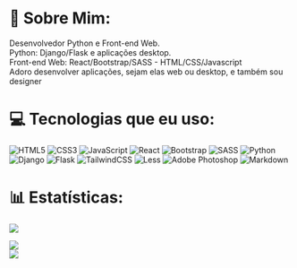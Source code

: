 # 💫 Sobre Mim:

Desenvolvedor Python e Front-end Web. <br>Python: Django/Flask e aplicações desktop.<br>Front-end Web: React/Bootstrap/SASS - HTML/CSS/Javascript<br>Adoro desenvolver aplicações, sejam elas web ou desktop, e também sou designer<br>


# 💻 Tecnologias que eu uso:
![HTML5](https://img.shields.io/badge/html5-%23E34F26.svg?style=for-the-badge&logo=html5&logoColor=white)
![CSS3](https://img.shields.io/badge/css3-%231572B6.svg?style=for-the-badge&logo=css3&logoColor=white) 
![JavaScript](https://img.shields.io/badge/javascript-%23323330.svg?style=for-the-badge&logo=javascript&logoColor=%23F7DF1E) 
![React](https://img.shields.io/badge/react-%2320232a.svg?style=for-the-badge&logo=react&logoColor=%2361DAFB)
![Bootstrap](https://img.shields.io/badge/bootstrap-%23563D7C.svg?style=for-the-badge&logo=bootstrap&logoColor=white)
![SASS](https://img.shields.io/badge/SASS-hotpink.svg?style=for-the-badge&logo=SASS&logoColor=white)
![Python](https://img.shields.io/badge/python-3670A0?style=for-the-badge&logo=python&logoColor=ffdd54)
![Django](https://img.shields.io/badge/django-%23092E20.svg?style=for-the-badge&logo=django&logoColor=white)
![Flask](https://img.shields.io/badge/flask-%23000.svg?style=for-the-badge&logo=flask&logoColor=white)
![TailwindCSS](https://img.shields.io/badge/tailwindcss-%2338B2AC.svg?style=for-the-badge&logo=tailwind-css&logoColor=white)
![Less](https://img.shields.io/badge/less-2B4C80?style=for-the-badge&logo=less&logoColor=white)
![Adobe Photoshop](https://img.shields.io/badge/adobephotoshop-%2331A8FF.svg?style=for-the-badge&logo=adobephotoshop&logoColor=white)
![Markdown](https://img.shields.io/badge/markdown-%23000000.svg?style=for-the-badge&logo=markdown&logoColor=white) 
 
 

# 📊 Estatísticas:
![](https://github-readme-stats.vercel.app/api/top-langs/?username=redneckvitor&theme=dark&hide_border=true&include_all_commits=true&count_private=true&layout=compact)


![](https://github-readme-stats.vercel.app/api?username=redneckvitor&theme=dark&hide_border=true&include_all_commits=true&count_private=true)<br/>
![](https://github-readme-streak-stats.herokuapp.com/?user=redneckvitor&theme=dark&hide_border=true)<br/>



